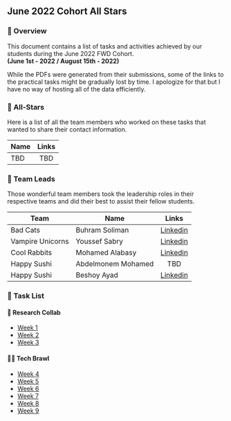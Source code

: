 ## June 2022 Cohort All Stars

### 📖 Overview

This document contains a list of tasks and activities achieved by our students during the June 2022 FWD Cohort.  
**(June 1st - 2022 / August 15th - 2022)**

While the PDFs were generated from their submissions, some of the links to the practical tasks might be gradually lost by time. I apologize for that but I have no way of hosting all of the data efficiently.

### 🌟 All-Stars

Here is a list of all the team members who worked on these tasks that wanted to share their contact information.

| Name | Links |
| ---- | :---: |
| TBD  |  TBD  |

### 👑 Team Leads

Those wonderful team members took the leadership roles in their respective teams and did their best to assist their fellow students.

| Team             | Name               |                          Links                           |
| ---------------- | ------------------ | :------------------------------------------------------: |
| Bad Cats         | Buhram Soliman     |     [Linkedin](https://www.linkedin.com/in/burham/)      |
| Vampire Unicorns | Youssef Sabry      |  [Linkedin](https://www.linkedin.com/in/youssef-sabry/)  |
| Cool Rabbits     | Mohamed Alabasy    | [Linkedin](https://www.linkedin.com/in/mohamed-alabasy/) |
| Happy Sushi      | Abdelmonem Mohamed |                           TBD                            |
| Happy Sushi      | Beshoy Ayad        |   [Linkedin](https://www.linkedin.com/in/beshoy-ayad/)   |

### 📝 Task List

#### 🤝 Research Collab

- [Week 1](Week%201/)
- [Week 2](Week%202/)
- [Week 3](Week%203/)

#### 🤜🤛 Tech Brawl

- [Week 4](Week%204/)
- [Week 5](Week%205/)
- [Week 6](Week%206/)
- [Week 7](Week%207/)
- [Week 8](Week%208/)
- [Week 9](Week%209/)
